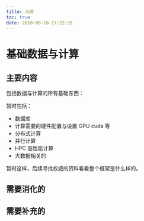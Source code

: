 ```yaml
---
title: 大纲
toc: true
date: 2018-08-18 17:22:29
---
```

# 基础数据与计算



## 主要内容


包括数据与计算的所有基础东西：

暂时包括：

- 数据库
- 计算需要的硬件配置与设置 GPU cuda 等
- 分布式计算
- 并行计算
- HPC 高性能计算
- 大数据相关的

暂时这样，后续寻找权威的资料看看整个框架是什么样的。



## 需要消化的







## 需要补充的

